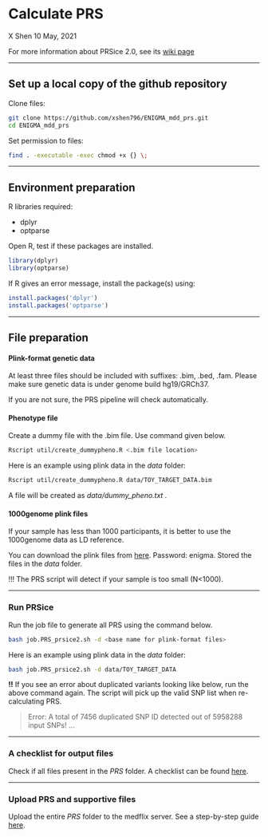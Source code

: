 Calculate PRS
================
X Shen
10 May, 2021

For more information about PRSice 2.0, see its [wiki
page](http://prsice.info/)

-----

## Set up a local copy of the github repository

Clone files:

``` bash
git clone https://github.com/xshen796/ENIGMA_mdd_prs.git
cd ENIGMA_mdd_prs
```

Set permission to files:

``` bash
find . -executable -exec chmod +x {} \;
```

-----

## Environment preparation

R libraries required:

  - dplyr
  - optparse

Open R, test if these packages are installed.

``` r
library(dplyr)
library(optparse)
```

If R gives an error message, install the package(s) using:

``` r
install.packages('dplyr')
install.packages('optparse')
```

-----

## File preparation

#### Plink-format genetic data

At least three files should be included with suffixes: .bim, .bed, .fam.
Please make sure genetic data is under genome build hg19/GRCh37.

If you are not sure, the PRS pipeline will check automatically.

#### Phenotype file

Create a dummy file with the .bim file. Use command given below.

``` bash
Rscript util/create_dummypheno.R <.bim file location>
```

Here is an example using plink data in the *data* folder:

``` bash
Rscript util/create_dummypheno.R data/TOY_TARGET_DATA.bim
```

A file will be created as *data/dummy\_pheno.txt .*

#### 1000genome plink files

If your sample has less than 1000 participants, it is better to use the
1000genome data as LD reference.

You can download the plink files from
[here](https://datasync.ed.ac.uk/index.php/s/MR4ZkvBbUcswO8d). Password:
enigma. Stored the files in the *data* folder.

\!\!\! The PRS script will detect if your sample is too small (N\<1000).

-----

### Run PRSice

Run the job file to generate all PRS using the command below.

``` bash
bash job.PRS_prsice2.sh -d <base name for plink-format files>
```

Here is an example using plink data in the *data* folder:

``` bash
bash job.PRS_prsice2.sh -d data/TOY_TARGET_DATA
```

**\!\!** If you see an error about duplicated variants looking like
below, run the above command again. The script will pick up the valid
SNP list when re-calculating PRS.

> Error: A total of 7456 duplicated SNP ID detected out of 5958288 input
> SNPs\! …

-----

### A checklist for output files

Check if all files present in the *PRS* folder. A checklist can be found
[here](https://github.com/xshen796/ENIGMA_mdd_prs/blob/main/script/PREP_PRS/CheckList_output.md).

-----

### Upload PRS and supportive files

Upload the entire *PRS* folder to the medflix server. See a step-by-step
guide
[here](https://github.com/xshen796/ENIGMA_mdd_prs/blob/main/docs/Accessing%20your%20folder%20on%20MediaFlux%20ENIGMA%20MDD%20storage%20system%20updated%20Aug2020%5B2%5D.pdf).
